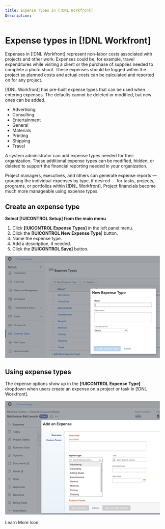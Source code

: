 ```yaml
---
title: Expense Types in [!DNL Workfront]
Description:
---
```

# Expense types in [!DNL Workfront]

Expenses in [!DNL Workfront] represent non-labor costs associated with projects and other work. Expenses could be, for example, travel expenditures while visiting a client or the purchase of supplies needed to complete a photo shoot. These expenses should be logged within the project so planned costs and actual costs can be calculated and reported on for any project.

[!DNL Workfront] has pre-built expense types that can be used when entering expenses. The defaults cannot be deleted or modified, but new ones can be added.

* Advertising
* Consulting
* Entertainment
* General
* Materials
* Printing
* Shipping
* Travel

A system administrator can add expense types needed for their organization. These additional expense types can be modified, hidden, or deleted to support the financial reporting needed in your organization.

Project managers, executives, and others can generate expense reports — grouping the individual expenses by type, if desired — for tasks, projects, programs, or portfolios within [!DNL Workfront]. Project financials become much more manageable using expense types.

## Create an expense type

**Select [!UICONTROL Setup] from the main menu**

1. Click **[!UICONTROL Expense Types]** in the left panel menu.
1. Click the **[!UICONTROL New Expense Type]** button.
1. Name the expense type.
1. Add a description, if needed.
1. Click the **[!UICONTROL Save]** button.

![An image of creating a new [!UICONTROL Expense Type]](assets/setting-up-finances-6.png)

## Using expense types

The expense options show up in the **[!UICONTROL Expense Type]** dropdown when users create an expense on a project or task in [!DNL Workfront].

![An image of adding a new expense](assets/setting-up-finances-7.png)

Learn More Icon
<!--
Create custom expense types
-->
